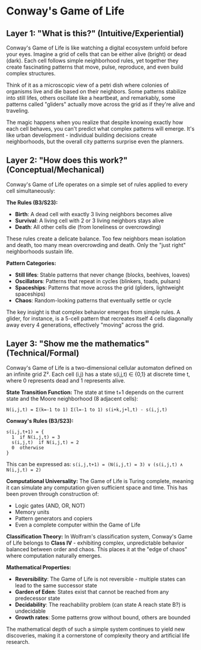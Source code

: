 # Conway's Game of Life

## Layer 1: "What is this?" (Intuitive/Experiential)

Conway's Game of Life is like watching a digital ecosystem unfold before your eyes. Imagine a grid of cells that can be either alive (bright) or dead (dark). Each cell follows simple neighborhood rules, yet together they create fascinating patterns that move, pulse, reproduce, and even build complex structures.

Think of it as a microscopic view of a petri dish where colonies of organisms live and die based on their neighbors. Some patterns stabilize into still lifes, others oscillate like a heartbeat, and remarkably, some patterns called "gliders" actually move across the grid as if they're alive and traveling.

The magic happens when you realize that despite knowing exactly how each cell behaves, you can't predict what complex patterns will emerge. It's like urban development - individual building decisions create neighborhoods, but the overall city patterns surprise even the planners.


## Layer 2: "How does this work?" (Conceptual/Mechanical)

Conway's Game of Life operates on a simple set of rules applied to every cell simultaneously:

**The Rules (B3/S23):**
- **Birth**: A dead cell with exactly 3 living neighbors becomes alive
- **Survival**: A living cell with 2 or 3 living neighbors stays alive  
- **Death**: All other cells die (from loneliness or overcrowding)

These rules create a delicate balance. Too few neighbors mean isolation and death, too many mean overcrowding and death. Only the "just right" neighborhoods sustain life.

**Pattern Categories:**
- **Still lifes**: Stable patterns that never change (blocks, beehives, loaves)
- **Oscillators**: Patterns that repeat in cycles (blinkers, toads, pulsars)
- **Spaceships**: Patterns that move across the grid (gliders, lightweight spaceships)
- **Chaos**: Random-looking patterns that eventually settle or cycle

The key insight is that complex behavior emerges from simple rules. A glider, for instance, is a 5-cell pattern that recreates itself 4 cells diagonally away every 4 generations, effectively "moving" across the grid.


## Layer 3: "Show me the mathematics" (Technical/Formal)

Conway's Game of Life is a two-dimensional cellular automaton defined on an infinite grid Z². Each cell (i,j) has a state s(i,j,t) ∈ {0,1} at discrete time t, where 0 represents dead and 1 represents alive.

**State Transition Function:**
The state at time t+1 depends on the current state and the Moore neighborhood (8 adjacent cells):

```
N(i,j,t) = Σ(k=-1 to 1) Σ(l=-1 to 1) s(i+k,j+l,t) - s(i,j,t)
```

**Conway's Rules (B3/S23):**
```
s(i,j,t+1) = {
  1  if N(i,j,t) = 3
  s(i,j,t)  if N(i,j,t) = 2  
  0  otherwise
}
```

This can be expressed as: `s(i,j,t+1) = (N(i,j,t) = 3) ∨ (s(i,j,t) ∧ N(i,j,t) = 2)`

**Computational Universality:**
The Game of Life is Turing complete, meaning it can simulate any computation given sufficient space and time. This has been proven through construction of:
- Logic gates (AND, OR, NOT)
- Memory units 
- Pattern generators and copiers
- Even a complete computer within the Game of Life

**Classification Theory:**
In Wolfram's classification system, Conway's Game of Life belongs to **Class IV** - exhibiting complex, unpredictable behavior balanced between order and chaos. This places it at the "edge of chaos" where computation naturally emerges.

**Mathematical Properties:**
- **Reversibility**: The Game of Life is not reversible - multiple states can lead to the same successor state
- **Garden of Eden**: States exist that cannot be reached from any predecessor state
- **Decidability**: The reachability problem (can state A reach state B?) is undecidable
- **Growth rates**: Some patterns grow without bound, others are bounded

The mathematical depth of such a simple system continues to yield new discoveries, making it a cornerstone of complexity theory and artificial life research.